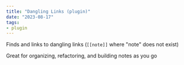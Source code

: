 ```yaml
---
title: "Dangling Links (plugin)"
date: "2023-08-17"
tags:
- plugin
---
```


Finds and links to dangling links (`[[note]]` where "note" does not exist)

Great for organizing, refactoring, and building notes as you go
